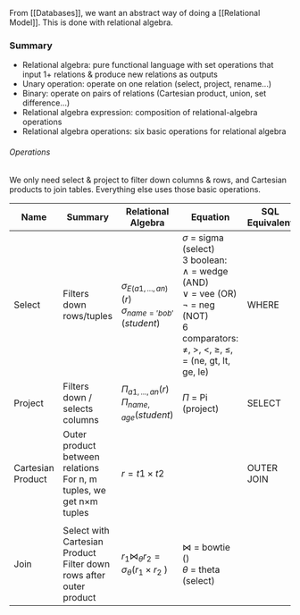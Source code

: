 From [[Databases]], we want an abstract way of doing a [[Relational Model]]. This is done with relational algebra.

### Summary
- Relational algebra: pure functional language with set operations that input 1+ relations & produce new relations as outputs
- Unary operation: operate on one relation (select, project, rename...)
- Binary: operate on pairs of relations (Cartesian product, union, set difference...)
- Relational algebra expression: composition of relational-algebra operations
- Relational algebra operations: six basic operations for relational algebra

###### Operations
We only need select & project to filter down columns & rows, and Cartesian products to join tables. Everything else uses those basic operations.

| Name              | Summary                                                                      | Relational Algebra                                           | Equation                                                                                                                                                                                     | SQL Equivalent |
| ----------------- | ---------------------------------------------------------------------------- | ------------------------------------------------------------ | -------------------------------------------------------------------------------------------------------------------------------------------------------------------------------------------- | -------------- |
| Select            | Filters down rows/tuples                                                     | $\sigma_{E(a1,...,an)}(r)$<br>$\sigma_{name='bob'}(student)$ | $\sigma$ = sigma (select)<br>3 boolean: <br>$\wedge$ = wedge (AND)<br>$\vee$ = vee (OR)<br>$\neg$ = neg (NOT)<br>6 comparators:<br>$\ne$, $\gt$, $\lt$, $\ge$, $\le$, = (ne, gt, lt, ge, le) | WHERE          |
| Project           | Filters down / selects columns                                               | $\Pi_{a1,...,an}(r)$<br>$\Pi_{name,age}(student)$            | $\Pi$ = Pi (project)                                                                                                                                                                         | SELECT         |
| Cartesian Product | Outer product between relations<br>For n, m tuples, we get n$\times$m tuples | $r=t1 \times t2$                                             |                                                                                                                                                                                              | OUTER JOIN     |
|                   |                                                                              |                                                              |                                                                                                                                                                                              |                |
| Join              | Select with Cartesian Product <br>Filter down rows after outer product       | $r_1\bowtie_{\theta} r_2 = \sigma_{\theta}(r_1 \times r_2$ ) | $\bowtie$ = bowtie ()<br>$\theta$ = theta (select)                                                                                                                                           | <br>           |
